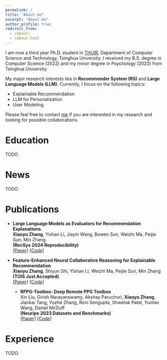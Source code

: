 ```yaml
---
permalink: /
title: "About me"
excerpt: "About me"
author_profile: true
redirect_from: 
  - /about/
  - /about.html
---
```


I am now a third year Ph.D. student in [THUIR](http://www.thuir.cn/), Department of Computer Science and Technology, Tsinghua University. I received my B.S. degree in Computer Science (2022) and my minor degree in Psychology (2023) from Tsinghua University.

My major research interests lies in **Recommender System (RS)** and **Large Language Models (LLM)**. Currently, I focus on the following topics: 
* Explainable Recommendation
* LLM for Personalization
* User Modeling. 

Please feel free to contact [me](zhxy0925@gmail.com) if you are interested in my research and looking for possible collaborations.


Education
======
TODO


News
======
TODO


Publications
======
* **Large Language Models as Evaluators for Recommendation Explanations.** <br>
  **Xiaoyu Zhang**, Yishan Li, Jiayin Wang, Bowen Sun, Weizhi Ma, Peijie Sun, Min Zhang <br>
  **(RecSys 2024 Reproducibility)**<br>
  [[Paper]](https://arxiv.org/abs/2406.03248) [[Code]](https://github.com/Xiaoyu-SZ/LLMasEvaluatorf)

* **Feature-Enhanced Neural Collaborative Reasoning for Explainable Recommendation** <br> 
  **Xiaoyu Zhang**, Shiyun Shi, Yishan Li, Weizhi Ma, Peijie Sun, Min Zhang<br>
  **(TOIS Just Accepted)**<br>
  [[Paper]](https://dl.acm.org/doi/abs/10.1145/3690381) [[Code]](https://github.com/Xiaoyu-SZ/FencrCode)

  * **RPPG-Toolbox: Deep Remote PPG Toolbox** <br> 
  Xin Liu, Girish Narayanswamy, Akshay Paruchuri, **Xiaoyu Zhang**, Jiankai Tang, Yuzhe Zhang, Roni Sengupta, Shwetak Patel, Yuntao Wang, Daniel McDuff <br>
  **(Neurips 2023 Datasets and Benchmarks)**<br>
  [[Paper]](https://proceedings.neurips.cc/paper_files/paper/2023/file/d7d0d548a6317407e02230f15ce75817-Paper-Datasets_and_Benchmarks.pdf) [[Code]](https://github.com/ubicomplab/rPPG-Toolbox)


Experience
======
TODO

 
<!-- <script type="text/javascript" id="clustrmaps" src="//clustrmaps.com/map_v2.js?d=ntPmnUOUiTp6VVk_fiKXf6vboAHV_ss2pwMEJguMFOo&cl=ffffff&w=a"></script> -->